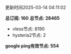 更新时间2025-03-14 04:11:02

**总订阅: 160**
**总节点: 28465**
- vless节点: 8190
- hysteria2节点: 2

**google ping有效节点: 554**
